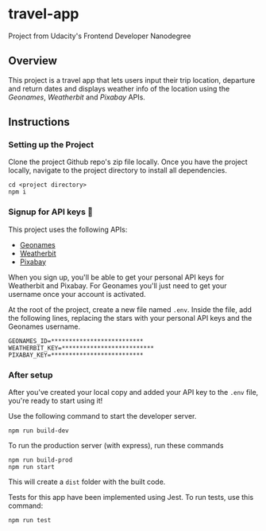# travel-app
Project from Udacity's Frontend Developer Nanodegree
## Overview
This project is a travel app that lets users input their trip location, departure and return dates and displays weather info of the location using the _Geonames_, _Weatherbit_ and _Pixabay_ APIs. 

## Instructions

### Setting up the Project
Clone the project Github repo's zip file locally. Once you have the project locally, navigate to the project directory to install all dependencies. 

```
cd <project directory>
npm i
```

### Signup for API keys :key:

This project uses the following APIs:
- [Geonames](http://www.geonames.org/export/web-services.html)
- [Weatherbit](https://www.weatherbit.io/account/create)
- [Pixabay](https://pixabay.com/api/docs/)

When you sign up, you'll be able to get your personal API keys for Weatherbit and Pixabay. For Geonames you'll just need to get your username once your account is activated. 

At the root of the project, create a new file named `.env`. Inside the file, add the following lines, replacing the stars with your personal API keys and the Geonames username. 

```
GEONAMES_ID=**************************
WEATHERBIT_KEY=**************************
PIXABAY_KEY=**************************
```

### After setup

After you've created your local copy and added your API key to the `.env` file, you're ready to start using it! 

Use the following command to start the developer server.
```
npm run build-dev
```
To run the production server (with express), run these commands
```
npm run build-prod
npm run start
```
This will create a `dist` folder with the built code. 

Tests for this app have been implemented using Jest. To run tests, use this command:
```
npm run test
```